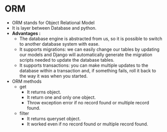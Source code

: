 # ORM
-  ORM stands for Object Relational Model
-  It is layer between Database and python.
-  **Advantages :**
   -  The database engine is abstracted from us, so it is possible to switch to another database system with ease.
   -  It supports migrations: we can easily change our tables by updating our models and Django will automatically generate the migration scripts needed to update the database tables.
   -  It supports transactions: you can make multiple updates to the database within a transaction and, if something fails, roll it back to the way it was when you started.
-  ORM methods
   -  get
      -  It returns object.
      -  It return one and only one object.
      -  Throw exception error if no record found or multiple record found.
   -  filter
      -  It returns queryset object.
      -  It worked even if no record found or multiple record found.
